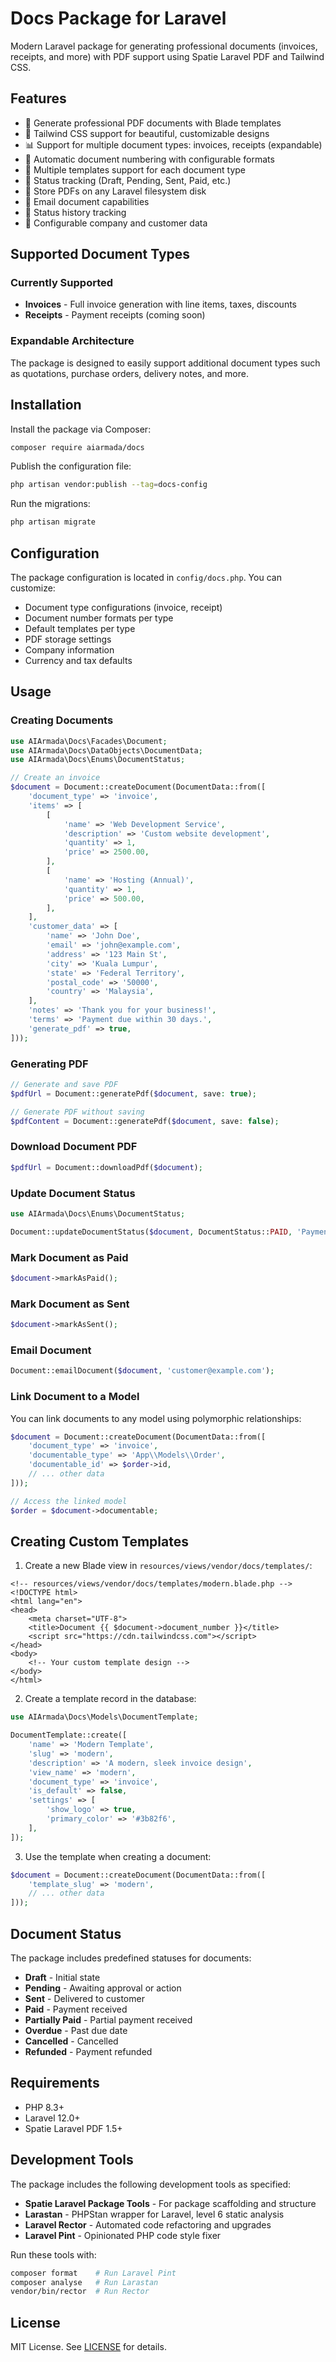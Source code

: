 # Docs Package for Laravel

Modern Laravel package for generating professional documents (invoices, receipts, and more) with PDF support using Spatie Laravel PDF and Tailwind CSS.

## Features

- 📄 Generate professional PDF documents with Blade templates
- 🎨 Tailwind CSS support for beautiful, customizable designs
- 📊 Support for multiple document types: invoices, receipts (expandable)
- 🔢 Automatic document numbering with configurable formats
- 📝 Multiple templates support for each document type
- 📱 Status tracking (Draft, Pending, Sent, Paid, etc.)
- 💾 Store PDFs on any Laravel filesystem disk
- 📧 Email document capabilities
- 🔄 Status history tracking
- 🏢 Configurable company and customer data

## Supported Document Types

### Currently Supported
- **Invoices** - Full invoice generation with line items, taxes, discounts
- **Receipts** - Payment receipts (coming soon)

### Expandable Architecture
The package is designed to easily support additional document types such as quotations, purchase orders, delivery notes, and more.

## Installation

Install the package via Composer:

```bash
composer require aiarmada/docs
```

Publish the configuration file:

```bash
php artisan vendor:publish --tag=docs-config
```

Run the migrations:

```bash
php artisan migrate
```

## Configuration

The package configuration is located in `config/docs.php`. You can customize:

- Document type configurations (invoice, receipt)
- Document number formats per type
- Default templates per type
- PDF storage settings
- Company information
- Currency and tax defaults

## Usage

### Creating Documents

```php
use AIArmada\Docs\Facades\Document;
use AIArmada\Docs\DataObjects\DocumentData;
use AIArmada\Docs\Enums\DocumentStatus;

// Create an invoice
$document = Document::createDocument(DocumentData::from([
    'document_type' => 'invoice',
    'items' => [
        [
            'name' => 'Web Development Service',
            'description' => 'Custom website development',
            'quantity' => 1,
            'price' => 2500.00,
        ],
        [
            'name' => 'Hosting (Annual)',
            'quantity' => 1,
            'price' => 500.00,
        ],
    ],
    'customer_data' => [
        'name' => 'John Doe',
        'email' => 'john@example.com',
        'address' => '123 Main St',
        'city' => 'Kuala Lumpur',
        'state' => 'Federal Territory',
        'postal_code' => '50000',
        'country' => 'Malaysia',
    ],
    'notes' => 'Thank you for your business!',
    'terms' => 'Payment due within 30 days.',
    'generate_pdf' => true,
]));
```

### Generating PDF

```php
// Generate and save PDF
$pdfUrl = Document::generatePdf($document, save: true);

// Generate PDF without saving
$pdfContent = Document::generatePdf($document, save: false);
```

### Download Document PDF

```php
$pdfUrl = Document::downloadPdf($document);
```

### Update Document Status

```php
use AIArmada\Docs\Enums\DocumentStatus;

Document::updateDocumentStatus($document, DocumentStatus::PAID, 'Payment received via bank transfer');
```

### Mark Document as Paid

```php
$document->markAsPaid();
```

### Mark Document as Sent

```php
$document->markAsSent();
```

### Email Document

```php
Document::emailDocument($document, 'customer@example.com');
```

### Link Document to a Model

You can link documents to any model using polymorphic relationships:

```php
$document = Document::createDocument(DocumentData::from([
    'document_type' => 'invoice',
    'documentable_type' => 'App\\Models\\Order',
    'documentable_id' => $order->id,
    // ... other data
]));

// Access the linked model
$order = $document->documentable;
```

## Creating Custom Templates

1. Create a new Blade view in `resources/views/vendor/docs/templates/`:

```blade
<!-- resources/views/vendor/docs/templates/modern.blade.php -->
<!DOCTYPE html>
<html lang="en">
<head>
    <meta charset="UTF-8">
    <title>Document {{ $document->document_number }}</title>
    <script src="https://cdn.tailwindcss.com"></script>
</head>
<body>
    <!-- Your custom template design -->
</body>
</html>
```

2. Create a template record in the database:

```php
use AIArmada\Docs\Models\DocumentTemplate;

DocumentTemplate::create([
    'name' => 'Modern Template',
    'slug' => 'modern',
    'description' => 'A modern, sleek invoice design',
    'view_name' => 'modern',
    'document_type' => 'invoice',
    'is_default' => false,
    'settings' => [
        'show_logo' => true,
        'primary_color' => '#3b82f6',
    ],
]);
```

3. Use the template when creating a document:

```php
$document = Document::createDocument(DocumentData::from([
    'template_slug' => 'modern',
    // ... other data
]));
```

## Document Status

The package includes predefined statuses for documents:

- **Draft** - Initial state
- **Pending** - Awaiting approval or action
- **Sent** - Delivered to customer
- **Paid** - Payment received
- **Partially Paid** - Partial payment received
- **Overdue** - Past due date
- **Cancelled** - Cancelled
- **Refunded** - Payment refunded

## Requirements

- PHP 8.3+
- Laravel 12.0+
- Spatie Laravel PDF 1.5+

## Development Tools

The package includes the following development tools as specified:

- **Spatie Laravel Package Tools** - For package scaffolding and structure
- **Larastan** - PHPStan wrapper for Laravel, level 6 static analysis
- **Laravel Rector** - Automated code refactoring and upgrades
- **Laravel Pint** - Opinionated PHP code style fixer

Run these tools with:

```bash
composer format    # Run Laravel Pint
composer analyse   # Run Larastan
vendor/bin/rector  # Run Rector
```

## License

MIT License. See [LICENSE](LICENSE.md) for details.
